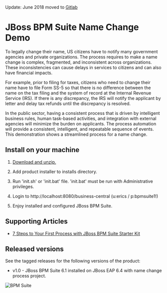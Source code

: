 Update: June 2018 moved to [Gitlab](https://gitlab.com/eschabell/bpms-name-change-demo)


JBoss BPM Suite Name Change Demo 
================================
To legally change their name, US citizens have to notify many government agencies and private organizations. The process requires to
make a name change is complex, fragmented, and inconsistent across organizations.  These inconsistencies can cause delays in
services to citizens and can also have financial impacts.

For example, prior to filing for taxes, citizens who need to change their name have to file Form SS-5 so  that there is no
difference between the name on the tax filing and the system of record at the Internal Revenue Service (IRS). If there is any
discrepancy, the IRS will notify the applicant by letter and delay tax refunds until the discrepancy is resolved.  

In the public sector, having a consistent process that is driven by intelligent business rules, human task-based activities, and
integration with external agencies will minimize the burden on applicants. The process automation will provide a consistent,
intelligent, and repeatable sequence of events. This demonstration shows a streamlined process for a name change.


Install on your machine
-----------------------
1. [Download and unzip.](https://github.com/jbossdemocentral/bpms-name-change-demo/archive/master.zip)

2. Add product installer to installs directory.

3. Run 'init.sh' or 'init.bat' file. 'init.bat' must be run with Administrative privileges. 

4. Login to http://localhost:8080/business-central  (u:erics / p:bpmsuite1!)

5. Enjoy installed and configured JBoss BPM Suite.


Supporting Articles
-------------------
- [7 Steps to Your First Process with JBoss BPM Suite Starter	Kit](http://www.schabell.org/2015/08/7-steps-first-process-jboss-bpmsuite-starter-kit.html)


Released versions
-----------------
See the tagged releases for the following versions of the product:

- v1.0 - JBoss BPM Suite 6.1 installed on JBoss EAP 6.4 with name change process project.


![BPM Suite](https://raw.githubusercontent.com/jbossdemocentral/bpms-install-demo/master/docs/demo-images/bpmsuite.png)
